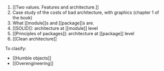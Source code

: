 1. [[Two values. Features and architecture.]]
2. Case study of the costs of bad architecture, with graphics (chapter 1 of the book)
3. What [[module]]s and [[package]]s are.
4. [[SOLID]]: architecture at [[module]] level
5. [[Principles of packages]]: architecture at [[package]] level
6. [[Clean architecture]]


To clasify:
- [[Humble objects]]
- [[Overengineering]]
